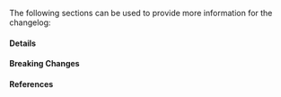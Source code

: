 

The following sections can be used to provide more information for the changelog:

#### Details



#### Breaking Changes



#### References

